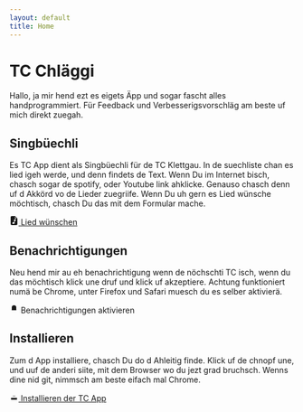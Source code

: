 ```yaml
---
layout: default
title: Home
---
```


# TC Chläggi

Hallo, ja mir hend ezt es eigets Äpp und sogar fascht alles handprogrammiert. Für Feedback und Verbesserigsvorschläg am beste uf mich direkt zuegah.

## Singbüechli

Es TC App dient als Singbüechli für de TC Klettgau. In de suechliste chan es lied igeh werde, und denn findets de Text. Wenn Du im Internet bisch, chasch sogar de spotify, oder Youtube link ahklicke. Genauso chasch denn uf d Akkörd vo de Lieder zuegriife. Wenn Du uh gern es Lied wünsche möchtisch, chasch Du das mit dem Formular mache.

<a href="https://hafen.swisscloudhosting.ch/apps/forms/s/8JPtHedtboKwjwMcMr7F2xqP" class="btn btn-secondary" target="_blank">
    <svg xmlns="http://www.w3.org/2000/svg" width="16" height="16" fill="currentColor" class="bi bi-file-earmark-music-fill" viewBox="0 0 16 16">
        <path d="M9.293 0H4a2 2 0 0 0-2 2v12a2 2 0 0 0 2 2h8a2 2 0 0 0 2-2V4.707A1 1 0 0 0 13.707 4L10 .293A1 1 0 0 0 9.293 0zM9.5 3.5v-2l3 3h-2a1 1 0 0 1-1-1zM11 6.64v1.75l-2 .5v3.61c0 .495-.301.883-.662 1.123C7.974 13.866 7.499 14 7 14c-.5 0-.974-.134-1.338-.377-.36-.24-.662-.628-.662-1.123s.301-.883.662-1.123C6.026 11.134 6.501 11 7 11c.356 0 .7.068 1 .196V6.89a1 1 0 0 1 .757-.97l1-.25A1 1 0 0 1 11 6.64z"></path>
    </svg>
    Lied wünschen
</a>

## Benachrichtigungen
Neu hend mir au eh benachrichtigung wenn de nöchschti TC isch, wenn du das möchtisch klick une druf und klick uf akzeptiere. Achtung funktioniert numä be Chrome, unter Firefox und Safari muesch du es selber aktivierä.

<p onclick="asknotify()" class="btn btn-secondary" target="_blank">
    <svg xmlns="http://www.w3.org/2000/svg" width="16" height="16" viewBox="0 0 24 24" fill="currentColor" stroke="#FFFFFF" stroke-width="2" stroke-linecap="round" stroke-linejoin="round"><path d="M22 17H2a3 3 0 0 0 3-3V9a7 7 0 0 1 14 0v5a3 3 0 0 0 3 3zm-8.27 4a2 2 0 0 1-3.46 0"></path>
    </svg>
    Benachrichtigungen aktivieren
</p>

## Installieren
Zum d App installiere, chasch Du do d Ahleitig finde. Klick uf de chnopf une, und uuf de anderi siite, mit dem Browser wo du jezt grad bruchsch. Wenns dine nid git, nimmsch am beste eifach mal Chrome.


<a href="./install" class="btn btn-secondary" target="_blank">
    <svg xmlns="http://www.w3.org/2000/svg" width="16" height="16" viewBox="0 0 24 24" fill="currentColor" stroke="#FFFFFF" stroke-width="2" stroke-linecap="round" stroke-linejoin="round">
        <path d="M3 15v4c0 1.1.9 2 2 2h14a2 2 0 0 0 2-2v-4M17 9l-5 5-5-5M12 12.8V2.5"/></path>
    </svg>
    Installieren der TC App
</a>

<script>
    function asknotify()
    {
        Notification.requestPermission();
    }